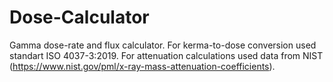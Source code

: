 # Dose-Calculator
Gamma dose-rate and flux calculator. For kerma-to-dose conversion used standart ISO 4037-3:2019. For attenuation calculations used data from NIST (https://www.nist.gov/pml/x-ray-mass-attenuation-coefficients).
